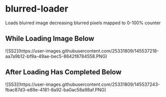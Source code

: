 # blurred-loader
Loads blurred image decreasing blurred pixels mapped to 0-100% counter



<h2>While Loading Image Below</h2>
![SS2](https://user-images.githubusercontent.com/25331809/145537218-aa7a9b12-bf9a-49ae-bec5-8642f8784558.PNG)

<h2>After Loading Has Completed Below</h2>
![SS3](https://user-images.githubusercontent.com/25331809/145537243-fbac87d3-e89e-4181-8a92-ba0ac58a98af.PNG)
